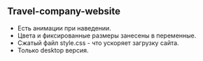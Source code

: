 ## Travel-company-website ##
- Есть анимации при наведении.
- Цвета и фиксированные размеры занесены в переменные.
- Сжатый файл style.css - что ускоряет загрузку сайта.
- Только desktop версия.